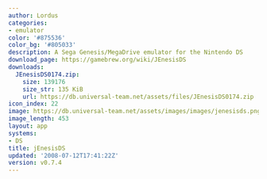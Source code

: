 ```yaml
---
author: Lordus
categories:
- emulator
color: '#875536'
color_bg: '#805033'
description: A Sega Genesis/MegaDrive emulator for the Nintendo DS
download_page: https://gamebrew.org/wiki/JEnesisDS
downloads:
  JEnesisDS0174.zip:
    size: 139176
    size_str: 135 KiB
    url: https://db.universal-team.net/assets/files/JEnesisDS0174.zip
icon_index: 22
image: https://db.universal-team.net/assets/images/images/jenesisds.png
image_length: 453
layout: app
systems:
- DS
title: jEnesisDS
updated: '2008-07-12T17:41:22Z'
version: v0.7.4
---
```

